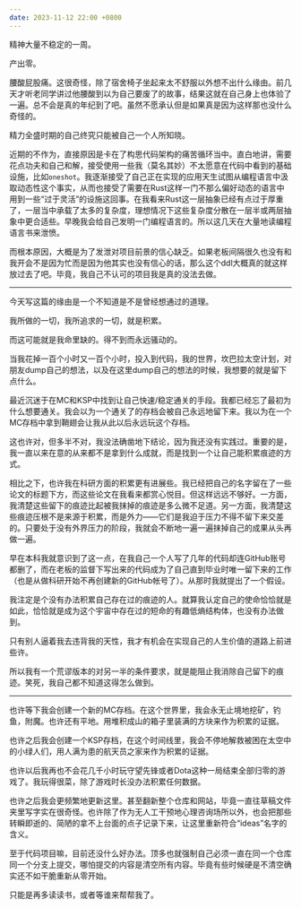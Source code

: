 ```yaml
---
date: 2023-11-12 22:00 +0800
---
```


<!-- more -->

精神大量不稳定的一周。

产出零。

腰酸屁股痛。这很奇怪，除了宿舍椅子坐起来太不舒服以外想不出什么缘由。前几天才听老同学讲过他腰酸到以为自己要废了的故事，结果这就在自己身上也体验了一遍。总不会是真的年纪到了吧。虽然不愿承认但是如果真是因为这样那也没什么奇怪的。

精力全盛时期的自己终究只能被自己一个人所知晓。

近期的不作为，直接原因是卡在了构思代码架构的痛苦循环当中。直白地讲，需要花点功夫和自己和解，接受使用一些我（莫名其妙）不太愿意在代码中看到的基础设施，比如`oneshot`。我逐渐接受了自己正在实现的应用天生试图从编程语言中汲取动态性这个事实，从而也接受了需要在Rust这样一门不那么偏好动态的语言中用到一些“过于灵活”的设施这回事。在我看来Rust这一层抽象已经有点过于厚重了，一层当中承载了太多的复杂度，理想情况下这些复杂度分散在一层半或两层抽象中更合适些。早晚我会给自己发明一门编程语言的。所以这几天在大量地读编程语言书来泄愤。

而根本原因，大概是为了发泄对项目前景的信心缺乏。如果老板间隔很久也没有和我开会不是因为忙而是因为他其实也没有信心的话，那么这个ddl大概真的就这样放过去了吧。毕竟，我自己不认可的项目我是真的没法去做。

----

今天写这篇的缘由是一个不知道是不是曾经想通过的道理。

我所做的一切，我所追求的一切，就是积累。

而这可能就是我命里缺的。得不到而永远骚动的。

当我花掉一百个小时又一百个小时，投入到代码，我的世界，坎巴拉太空计划，对朋友dump自己的想法，以及在这里dump自己的想法的时候，我想要的就是留下点什么。

最近沉迷于在MC和KSP中找到让自己快速/稳定通关的手段。我都已经忘了最初为什么想要通关。我会以为一个通关了的存档会被自己永远地留下来。我以为在一个MC存档中拿到鞘翅会让我从此以后永远玩这个存档。

这也许对，但多半不对，我没法确凿地下结论，因为我还没有实践过。重要的是，我一直以来在意的从来都不是拿到什么成就，而是找到一个让自己能积累痕迹的方式。

相比之下，也许我在科研方面的积累更有进展些。我已经把自己的名字留在了一些论文的标题下方，而这些论文在我看来都赏心悦目。但这样远远不够好。一方面，我清楚这些留下的痕迹比起被我抹掉的痕迹是多么微不足道。另一方面，我清楚这些痕迹压根不是来源于积累，而是外力——它们是我迫于压力不得不留下来交差的。只要处于没有外界压力的阶段，我就会不断地一遍一遍抹掉自己的成果从头再做一遍。

早在本科我就意识到了这一点，在我自己一个人写了几年的代码却连GitHub账号都删了，而在老板的监督下写出来的代码成为了自己直到毕业时唯一留下来的工作（也是从做科研开始不再创建新的GitHub帐号了）。从那时我就提出了一个假设。

我注定是个没有办法积累自己存在过的痕迹的人。就算我认定自己的使命恰恰就是如此，恰恰就是成为这个宇宙中存在过的短命的有趣低熵结构体，也没有办法做到。

只有别人逼着我去违背我的天性，我才有机会在实现自己的人生价值的道路上前进些许。

所以我有一个荒谬版本的对另一半的条件要求，就是能阻止我消除自己留下的痕迹。笑死，我自己都不知道这得怎么做到。

----

也许等下我会创建一个新的MC存档。在这个世界里，我会永无止境地挖矿，钓鱼，附魔。也许还有平地。用堆积成山的箱子里装满的方块来作为积累的证据。

也许之后我会创建一个KSP存档，在这个时间线里，我会不停地解救被困在太空中的小绿人们，用人满为患的航天员之家来作为积累的证据。

也许以后我再也不会花几千小时玩守望先锋或者Dota这种一局结束全部归零的游戏了。我玩得很菜，除了游戏时长没办法积累任何数据。

也许之后我会更频繁地更新这里。甚至翻新整个仓库和网站，毕竟一直往草稿文件夹里写字实在很奇怪。也许除了作为无人工干预地心理咨询场所以外，也会把那些转瞬即逝的、简陋的拿不上台面的点子记录下来，让这里重新符合“ideas”名字的含义。

至于代码项目嘛，目前还没什么好办法。顶多也就强制自己必须一直在同一个仓库同一个分支上提交，哪怕提交的内容是清空所有内容。毕竟有些时候硬是不清空确实还不如干脆重新从零开始。

只能是再多读读书，或者等谁来帮帮我了。